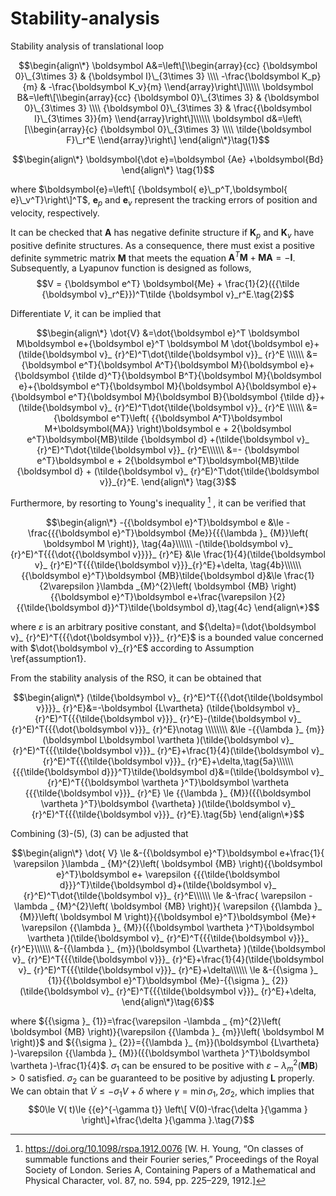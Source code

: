 # Stability-analysis
Stability analysis of translational loop

$$\begin{align\*}
\boldsymbol A&=\left\[\\begin{array}{cc}
  {\boldsymbol 0}\_{3\times 3} & {\boldsymbol I}\_{3\times 3} \\\\
  -\frac{\boldsymbol K_p}{m} & -\frac{\boldsymbol K_v}{m}
\\end{array}\right\]\\\\\\
\boldsymbol B&=\left\[\\begin{array}{cc}
  {\boldsymbol 0}\_{3\times 3} & {\boldsymbol 0}\_{3\times 3} \\\\
  {\boldsymbol 0}\_{3\times 3} & \frac{{\boldsymbol I}\_{3\times 3}}{m}
\\end{array}\right\]\\\\\\
\boldsymbol d&=\left\[\\begin{array}{c}
  {\boldsymbol 0}\_{3\times 3}  \\\\
  \tilde{\boldsymbol F}\_r^E 
\\end{array}\right\]
\end{align\*}\tag{1}$$


$$\begin{align\*}
\boldsymbol{\dot e}=\boldsymbol {Ae} +\boldsymbol{Bd}
\end{align\*} \tag{1}$$

where $\boldsymbol{e}=\left\[ {\boldsymbol{ e}\_p^T,\boldsymbol{ e}\_v^T}\right\]^T$, $\boldsymbol e_p$ and $\boldsymbol e_v$ represent the tracking errors of position and velocity, respectively. 



It can be checked that $\boldsymbol A$ has negative definite structure if $\boldsymbol K_p$ and $\boldsymbol K_v$ have positive definite structures. As a consequence, there must exist a positive definite symmetric matrix $\boldsymbol M$ that meets the equation $\boldsymbol A^T \boldsymbol M+\boldsymbol M \boldsymbol A=-\boldsymbol I$. Subsequently, a Lyapunov function is designed as follows,
$$V = {\boldsymbol e^T} \boldsymbol{Me} + \frac{1}{2}({{\tilde {\boldsymbol v}_r^E}})^T\tilde {\boldsymbol v}_r^E.\tag{2}$$

Differentiate $V$, it can be implied that 

$$\begin{align\*}
\dot{V} &=\dot{\boldsymbol e}^T \boldsymbol M\boldsymbol e+{\boldsymbol e}^T \boldsymbol M \dot{\boldsymbol e}+(\tilde{\boldsymbol v}_ {r}^E)^T\dot{\tilde{\boldsymbol v}}_ {r}^E \\\\\\
&= {\boldsymbol e^T}{\boldsymbol A^T}{\boldsymbol M}{\boldsymbol e}+{\boldsymbol {\tilde d}^T}{\boldsymbol B^T}{\boldsymbol M}{\boldsymbol e}+{\boldsymbol e^T}{\boldsymbol M}{\boldsymbol A}{\boldsymbol e}+{\boldsymbol e^T}{\boldsymbol M}{\boldsymbol B}{\boldsymbol {\tilde d}}+ (\tilde{\boldsymbol v}_ {r}^E)^T\dot{\tilde{\boldsymbol v}}_ {r}^E \\\\\\
&={\boldsymbol e^T}\left( {{\boldsymbol A^T}\boldsymbol M+\boldsymbol{MA}} \right)\boldsymbol e + 2{\boldsymbol e^T}\boldsymbol{MB}\tilde {\boldsymbol d} +(\tilde{\boldsymbol v}_ {r}^E)^T\dot{\tilde{\boldsymbol v}}_ {r}^E\\\\\\
 &=- {\boldsymbol e^T}\boldsymbol e + 2{\boldsymbol e^T}\boldsymbol{MB}\tilde {\boldsymbol d} + (\tilde{\boldsymbol v}_ {r}^E)^T\dot{\tilde{\boldsymbol v}}_{r}^E.
\end{align\*} \tag{3}$$


Furthermore, by resorting to Young's inequality [^1] , it can be verified that 

$$\begin{align\*}
-{{\boldsymbol e}^T}\boldsymbol e &\le -\frac{{{\boldsymbol e}^T}\boldsymbol {Me}}{{{\lambda }_ {M}}\left( \boldsymbol M \right)}, \tag{4a}\\\\\\
-(\tilde{\boldsymbol v}_ {r}^E)^T{{{\dot{{\boldsymbol v}}}}_ {r}^E} &\le \frac{1}{4}(\tilde{\boldsymbol v}_ {r}^E)^T{{{\tilde{\boldsymbol v}}}_{r}^E}+\delta, \tag{4b}\\\\\\
{{\boldsymbol e}^T}\boldsymbol {MB}\tilde{\boldsymbol d}&\le \frac{1}{2\varepsilon }\lambda _{M}^{2}\left( \boldsymbol {MB} \right){{\boldsymbol e}^T}\boldsymbol e+\frac{\varepsilon }{2}{{\tilde{\boldsymbol d}}^T}\tilde{\boldsymbol d},\tag{4c}
\end{align\*}$$

where  $\varepsilon$ is an arbitrary positive constant, and ${\delta}=(\dot{\boldsymbol v}_ {r}^E)^T{{{\dot{\boldsymbol v}}}_ {r}^E}$  is a bounded value concerned with $\dot{\boldsymbol v}_{r}^E$ according to Assumption \ref{assumption1}.

From the stability analysis of the RSO, it can be obtained that 

$$\begin{align\*}
(\tilde{\boldsymbol v}_ {r}^E)^T{{{\dot{\tilde{\boldsymbol v}}}}_ {r}^E}&=-\boldsymbol {L\vartheta} (\tilde{\boldsymbol v}_ {r}^E)^T{{{\tilde{\boldsymbol v}}}_ {r}^E}-(\tilde{\boldsymbol v}_ {r}^E)^T{{{\dot{\boldsymbol v}}}_ {r}^E}\notag \\\\\\\\ 
  &\le -{{\lambda }_ {m}}(\boldsymbol L\boldsymbol \vartheta )(\tilde{\boldsymbol v}_ {r}^E)^T{{{\tilde{\boldsymbol v}}}_ {r}^E}+\frac{1}{4}(\tilde{\boldsymbol v}_ {r}^E)^T{{{\tilde{\boldsymbol v}}}_ {r}^E}+\delta,\tag{5a}\\\\\\
{{{\tilde{\boldsymbol d}}}^T}\tilde{\boldsymbol d}&=(\tilde{\boldsymbol v}_ {r}^E)^T{{\boldsymbol \vartheta }^T}\boldsymbol \vartheta {{{\tilde{\boldsymbol v}}}_ {r}^E} \le {{\lambda }_ {M}}({{\boldsymbol \vartheta }^T}\boldsymbol {\vartheta} )(\tilde{\boldsymbol v}_ {r}^E)^T{{{\tilde{\boldsymbol v}}}_ {r}^E}.\tag{5b}
\end{align\*}$$

Combining (3)-(5), (3) can be adjusted that

$$\begin{align\*}
\dot{ V} \le &-{{\boldsymbol e}^T}\boldsymbol e+\frac{1}{ \varepsilon }\lambda _ {M}^{2}\left( \boldsymbol {MB} \right){{\boldsymbol e}^T}\boldsymbol e+ \varepsilon {{{\tilde{\boldsymbol d}}}^T}\tilde{\boldsymbol d}+(\tilde{\boldsymbol v}_ {r}^E)^T\dot{\tilde{\boldsymbol v}}_ {r}^E\\\\\\
\le &-\frac{ \varepsilon -\lambda _ {M}^{2}\left( \boldsymbol {MB} \right)}{ \varepsilon {{\lambda }_ {M}}\left( \boldsymbol M \right)}{{\boldsymbol e}^T}\boldsymbol {Me}+ \varepsilon {{\lambda }_ {M}}({{\boldsymbol \vartheta }^T}\boldsymbol \vartheta )(\tilde{\boldsymbol v}_ {r}^E)^T{{{\tilde{\boldsymbol v}}}_ {r}^E}\\\\\\
&-{{\lambda }_ {m}}(\boldsymbol {L\vartheta} )(\tilde{\boldsymbol v}_ {r}^E)^T{{{\tilde{\boldsymbol v}}}_ {r}^E}+\frac{1}{4}(\tilde{\boldsymbol v}_ {r}^E)^T{{{\tilde{\boldsymbol v}}}_ {r}^E}+\delta\\\\\\
\le &-{{\sigma }_ {1}}{{\boldsymbol e}^T}\boldsymbol {Me}-{{\sigma }_ {2}}(\tilde{\boldsymbol v}_ {r}^E)^T{{{\tilde{\boldsymbol v}}}_ {r}^E}+\delta,
\end{align\*}\tag{6}$$

where ${{\sigma }_ {1}}=\frac{\varepsilon -\lambda _ {m}^{2}\left( \boldsymbol {MB} \right)}{\varepsilon {{\lambda }_ {m}}\left( \boldsymbol M \right)}$ and ${{\sigma }_ {2}}={{\lambda }_ {m}}(\boldsymbol {L\vartheta} )-\varepsilon {{\lambda }_ {M}}({{\boldsymbol \vartheta }^T}\boldsymbol \vartheta )-\frac{1}{4}$. $\sigma_1$ can be ensured to be positive with $\varepsilon -\lambda _ {m}^{2}\left( \boldsymbol {MB} \right)>0$ satisfied. $\sigma_2$ can be guaranteed to be positive by adjusting $\boldsymbol L$ properly.
We can obtain that $\dot{V} \le -\sigma_1V+\delta$ where $\gamma =\min { {{\sigma }_ {1}},2{{\sigma }_{2}} }$, which implies that
$$0\le V( t)\le {{e}^{-\gamma t}} \left\[ V(0)-\frac{\delta }{\gamma } \right\]+\frac{\delta }{\gamma }.\tag{7}$$



[^1]: https://doi.org/10.1098/rspa.1912.0076 [W. H. Young, “On classes of summable functions and their Fourier series,” Proceedings of the Royal Society of London. Series A, Containing Papers of a Mathematical and Physical Character, vol. 87, no. 594, pp. 225–229, 1912.] 

